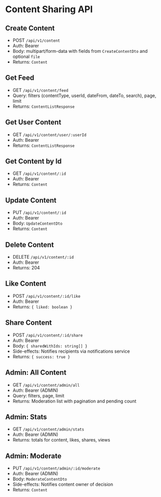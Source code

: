 # Content Sharing API

## Create Content

- POST `/api/v1/content`
- Auth: Bearer
- Body: multipart/form-data with fields from `CreateContentDto` and optional `file`
- Returns: `Content`

## Get Feed

- GET `/api/v1/content/feed`
- Query: filters (contentType, userId, dateFrom, dateTo, search), page, limit
- Returns: `ContentListResponse`

## Get User Content

- GET `/api/v1/content/user/:userId`
- Auth: Bearer
- Returns: `ContentListResponse`

## Get Content by Id

- GET `/api/v1/content/:id`
- Auth: Bearer
- Returns: `Content`

## Update Content

- PUT `/api/v1/content/:id`
- Auth: Bearer
- Body: `UpdateContentDto`
- Returns: `Content`

## Delete Content

- DELETE `/api/v1/content/:id`
- Auth: Bearer
- Returns: 204

## Like Content

- POST `/api/v1/content/:id/like`
- Auth: Bearer
- Returns: `{ liked: boolean }`

## Share Content

- POST `/api/v1/content/:id/share`
- Auth: Bearer
- Body: `{ sharedWithIds: string[] }`
- Side-effects: Notifies recipients via notifications service
- Returns: `{ success: true }`

## Admin: All Content

- GET `/api/v1/content/admin/all`
- Auth: Bearer (ADMIN)
- Query: filters, page, limit
- Returns: Moderation list with pagination and pending count

## Admin: Stats

- GET `/api/v1/content/admin/stats`
- Auth: Bearer (ADMIN)
- Returns: totals for content, likes, shares, views

## Admin: Moderate

- PUT `/api/v1/content/admin/:id/moderate`
- Auth: Bearer (ADMIN)
- Body: `ModerateContentDto`
- Side-effects: Notifies content owner of decision
- Returns: `Content`
